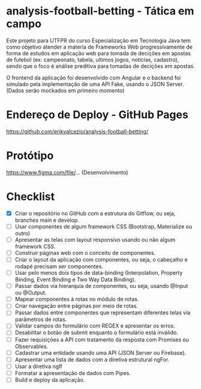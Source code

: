 # analysis-football-betting - Tática em campo

Este projeto para UTFPR do curso Especialização em Tecnologia Java  tem como objetivo atender a materia de Frameworks Web progressivamente de forma de estudos em aplicação web para tomada de decições em apostas de futebol (ex: campeonato, tabela, ultimos jogos, notícias, cadastro), sendo que o foco é análise preditiva para tomadas de decições em apostas.

O frontend da aplicação foi desenvolvido com Angular e o backend foi simulado pela implementação de uma API Fake, usando o JSON Server. (Dados serão mockados em primeiro momento)

# Endereço de Deploy - GitHub Pages

https://github.com/erikvalcezio/analysis-football-betting/

# Protótipo

https://www.figma.com/file/... (Desenvolvimento)

# Checklist

- [x] Criar o repositório no GitHub com a estrutura do Gitflow, ou seja, branches main e develop.
- [ ] Usar componentes de algum framework CSS (Bootstrap, Materialize ou outro)
- [ ] Apresentar as telas com layout responsivo usando ou não algum framework CSS.
- [ ] Construir páginas web com o conceito de componentes.
- [ ] Criar o layout da aplicação com componentes, ou seja, o cabeçalho e rodapé precisam ser componentes.
- [ ] Usar pelo menos dois tipos de data-binding (Interpolation, Property Binding, Event Binding e Two Way Data Binding).
- [ ] Passar dados via hierarquia de componentes, ou seja, usando @Input ou @Output.
- [ ] Mapear componentes à rotas no módulo de rotas.
- [ ] Criar navegação entre páginas por meio de rotas.
- [ ] Passar dados entre componentes que representam diferentes telas via parâmetros de rotas.
- [ ] Validar campos do formulário com REGEX e apresentar os erros.
- [ ] Desabilitar o botão de submit enquanto o formulário está inválido.
- [ ] Fazer requisições a API com tratamento da resposta com Promises ou Observables.
- [ ] Cadastrar uma entidade usando uma API (JSON Server ou Firebase).
- [ ] Apresentar uma lista de dados com a diretiva estrutural ngFor.
- [ ] Usar a diretiva ngIf
- [ ] Formatar a apresentação de dados com Pipes.
- [ ] Build e deploy da aplicação.
